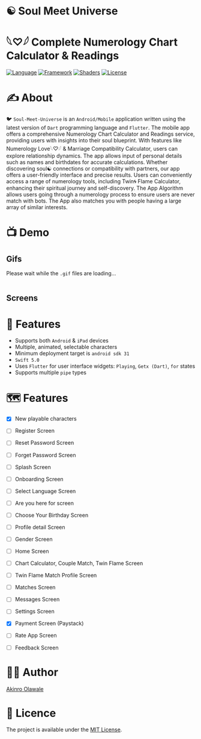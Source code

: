 # ☯ Soul Meet Universe
# 𓆩♡𓆪 Complete Numerology Chart Calculator & Readings

[![Language](https://img.shields.io/badge/Flutter-02569B?style=for-the-badge&logo=flutter&logoColor=white)]()
[![Framework](https://img.shields.io/badge/Dart-0175C2?style=for-the-badge&logo=dart&logoColor=white)]()
[![Shaders](https://img.shields.io/badge/Shaders-GLSL-green.svg)]()
[![License](https://img.shields.io/badge/License-MIT-blue.svg)]()

# ✍️ About 
🐦 `Soul-Meet-Universe` is an `Android/Mobile` application written using the latest version of `Dart` programming language and `Flutter`. The mobile app offers a comprehensive Numerology Chart Calculator and Readings service, providing users with insights into their soul blueprint. With features like Numerology Love𓆩♡𓆪 & Marriage Compatibility Calculator, users can explore relationship dynamics. The app allows input of personal details such as names and birthdates for accurate calculations. Whether discovering soul☯ connections or compatibility with partners, our app offers a user-friendly interface and precise results. Users can conveniently access a range of numerology tools, including Twin🌀 Flame Calculator, enhancing their spiritual journey and self-discovery. The App Algorithm allows users going through a numerology process to ensure users are never match with bots. The App also matches you with people having a large array of similar interests.

# 📺 Demo 

## Gifs
Please wait while the `.gif` files are loading...

|  |  |
:-------------------------:|:-------------------------:


## Screens

# 👻 Features
- Supports both `Android` & `iPad` devices
- Multiple, animated, selectable characters
- Minimum deployment target is `android sdk 31`
- `Swift 5.0`
- Uses `Flutter` for user interface widgets: `Playing`, `Getx (Dart)`, `for` states
- Supports multiple `pipe` types


# 🗺 Features
- [x] New playable characters

- [ ]  Register Screen
- [ ] Reset Password Screen
- [ ] Forget Password Screen
- [ ] Splash Screen
- [ ]  Onboarding Screen
- [ ]  Select Language Screen
- [ ]  Are you here for screen
- [ ]  Choose Your Birthday Screen
- [ ]  Profile detail Screen
- [ ]  Gender Screen
- [ ]  Home Screen
- [ ]  Chart Calculator, Couple Match, Twin Flame Screen
- [ ]  Twin Flame Match Profile Screen
- [ ]  Matches Screen
- [ ]  Messages Screen
- [ ]  Settings Screen
- [x] Payment Screen (Paystack)
- [ ] Rate App Screen
- [ ] Feedback Screen


# 👨‍💻 Author 
[Akinro Olawale](https://github.com/lexycole)

# 🔖 Licence
The project is available under the [MIT License](https://github.com/jVirus/ios-spritekit-flappy-flying-bird/blob/master/LICENSE).
